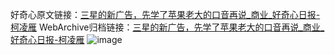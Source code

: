好奇心原文链接：[三星的新广告，先学了苹果老大的口音再说_商业_好奇心日报-柯凌雁](https://www.qdaily.com/articles/9178.html)
WebArchive归档链接：[三星的新广告，先学了苹果老大的口音再说_商业_好奇心日报-柯凌雁](http://web.archive.org/web/20190623153851/https://www.qdaily.com/articles/9178.html)
![image](http://ww3.sinaimg.cn/large/007d5XDply1g3veasj1z8j30u03buhbp)